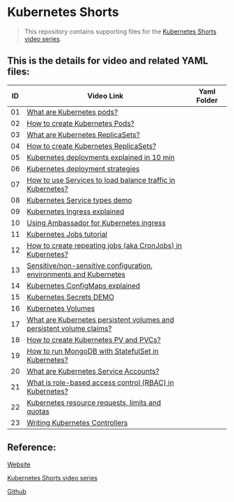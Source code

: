 # Kubernetes Shorts

> This repository contains supporting files for the [Kubernetes Shorts video series](https://www.youtube.com/playlist?list=PLy0Gle4XyvbGhGpX0CXAuiEsfL-MD-rND).

## This is the details for video and related YAML files:
|ID | Video Link| Yaml Folder |
| --------          | -------- | -------- | 
|01	| [What are Kubernetes pods?](https://www.youtube.com/watch?v=B1_jgR3zuvA&list=PLy0Gle4XyvbGhGpX0CXAuiEsfL-MD-rND&index=1&pp=iAQB)					| []()|
|02	| [How to create Kubernetes Pods?](https://www.youtube.com/watch?v=n2iN9Gl1zfM&list=PLy0Gle4XyvbGhGpX0CXAuiEsfL-MD-rND&index=2&pp=iAQB)				| []()|
|03	| [What are Kubernetes ReplicaSets?](https://www.youtube.com/watch?v=PgvKGRYUgeY&list=PLy0Gle4XyvbGhGpX0CXAuiEsfL-MD-rND&index=3&pp=iAQB)			| []()|
|04	| [How to create Kubernetes ReplicaSets?](https://www.youtube.com/watch?v=RcxQfQjxD_4&list=PLy0Gle4XyvbGhGpX0CXAuiEsfL-MD-rND&index=4&pp=iAQB)		| []()|
|05	| [Kubernetes deployments explained in 10 min](https://www.youtube.com/watch?v=QxTXvmLFxQ8&list=PLy0Gle4XyvbGhGpX0CXAuiEsfL-MD-rND&index=5&pp=iAQB)	| []()|
|06	| [Kubernetes deployment strategies](https://www.youtube.com/watch?v=y6f0E2OCz5E&list=PLy0Gle4XyvbGhGpX0CXAuiEsfL-MD-rND&index=6&pp=iAQB)			| []()|
|07	| [How to use Services to load balance traffic in Kubernetes?](https://www.youtube.com/watch?v=2uWDL7L3vkU&list=PLy0Gle4XyvbGhGpX0CXAuiEsfL-MD-rND&index=7&pp=iAQB)				| []()|
|08	| [Kubernetes Service types demo](https://www.youtube.com/watch?v=et6A32rIYqM&list=PLy0Gle4XyvbGhGpX0CXAuiEsfL-MD-rND&index=8&pp=iAQB)				| []()|
|09	| [Kubernetes Ingress explained](https://www.youtube.com/watch?v=WM6TPMJH5-g&list=PLy0Gle4XyvbGhGpX0CXAuiEsfL-MD-rND&index=9&pp=iAQB)				| []()|
|10	| [Using Ambassador for Kubernetes ingress](https://www.youtube.com/watch?v=e2NPkB9eIOE&list=PLy0Gle4XyvbGhGpX0CXAuiEsfL-MD-rND&index=10&pp=iAQB)	| []()|
|11	| [Kubernetes Jobs tutorial](https://www.youtube.com/watch?v=Zb7a-jXgGxk&list=PLy0Gle4XyvbGhGpX0CXAuiEsfL-MD-rND&index=11&pp=iAQB)					| []()|
|12	| [How to create repeating jobs (aka CronJobs) in Kubernetes?](https://www.youtube.com/watch?v=HyEE2eSkBqk&list=PLy0Gle4XyvbGhGpX0CXAuiEsfL-MD-rND&index=12&pp=iAQB)			 | []()|
|13	| [Sensitive/non-sensitive configuration, environments and Kubernetes](https://www.youtube.com/watch?v=uEh2iXsUc6Q&list=PLy0Gle4XyvbGhGpX0CXAuiEsfL-MD-rND&index=13&pp=iAQB)	| []()|
|14	| [Kubernetes ConfigMaps explained](https://www.youtube.com/watch?v=JMayHZPdYfM&list=PLy0Gle4XyvbGhGpX0CXAuiEsfL-MD-rND&index=14&pp=iAQB)			| []()|
|15	| [Kubernetes Secrets DEMO](https://www.youtube.com/watch?v=Ifg0CY2jt0Y&list=PLy0Gle4XyvbGhGpX0CXAuiEsfL-MD-rND&index=15&pp=iAQB)					| []()|
|16	| [Kubernetes Volumes](https://www.youtube.com/watch?v=tW85QDoQWqo&list=PLy0Gle4XyvbGhGpX0CXAuiEsfL-MD-rND&index=16&pp=iAQB)						| []()|
|17	| [What are Kubernetes persistent volumes and persistent volume claims?](https://www.youtube.com/watch?v=6ztb45vfO4w&list=PLy0Gle4XyvbGhGpX0CXAuiEsfL-MD-rND&index=17&pp=iAQB)	  | []()|
|18	| [How to create Kubernetes PV and PVCs?](https://www.youtube.com/watch?v=zA7Vm4c-iqU&list=PLy0Gle4XyvbGhGpX0CXAuiEsfL-MD-rND&index=18&t=307s&pp=iAQB)							 | []()|
|19	| [How to run MongoDB with StatefulSet in Kubernetes?](https://www.youtube.com/watch?v=MQZ-WXZbU4w&list=PLy0Gle4XyvbGhGpX0CXAuiEsfL-MD-rND&index=19&pp=iAQB)					 | []()|
|20	| [What are Kubernetes Service Accounts?](https://www.youtube.com/watch?v=uoLXbrGdLRE&list=PLy0Gle4XyvbGhGpX0CXAuiEsfL-MD-rND&index=20&pp=iAQB)		| []()|
|21	| [What is role-based access control (RBAC) in Kubernetes?](https://www.youtube.com/watch?v=lpuIC7qHeSw&list=PLy0Gle4XyvbGhGpX0CXAuiEsfL-MD-rND&index=21&pp=iAQB)			  | []()|
|22	| [Kubernetes resource requests, limits and quotas](https://www.youtube.com/watch?v=ejJSJObaWMc&list=PLy0Gle4XyvbGhGpX0CXAuiEsfL-MD-rND&index=22&pp=iAQB)						 | []()|
|23	| [Writing Kubernetes Controllers](https://www.youtube.com/watch?v=q7b23612pSc&list=PLy0Gle4XyvbGhGpX0CXAuiEsfL-MD-rND&index=23&pp=iAQB)			| []()|




## Reference:

[Website](https://www.startkubernetes.com/)

[Kubernetes Shorts video series](https://www.youtube.com/playlist?list=PLy0Gle4XyvbGhGpX0CXAuiEsfL-MD-rND)

[Github](https://github.com/peterj/k8s-shorts-files)
